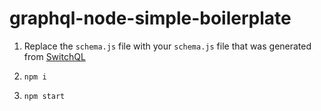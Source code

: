 # graphql-node-simple-boilerplate

1. Replace the `schema.js` file with your `schema.js` file that was generated from [SwitchQL](https://github.com/SwitchQL/SwitchQL)

2. `npm i` 
3. `npm start`
